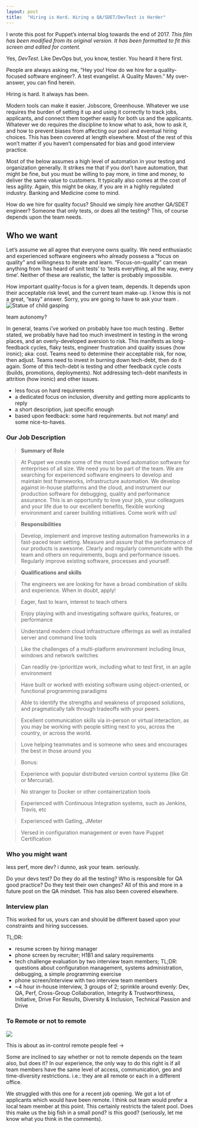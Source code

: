 ```yaml
---
layout: post
title:  "Hiring is Hard. Hiring a QA/SDET/DevTest is Harder"
---
```


I wrote this post for Puppet’s internal blog towards the end of 2017. _This film has been modified from its original version. It has been formatted to fit this screen and edited for content._

Yes, _DevTest_. Like DevOps but, you know, testier. You heard it here first.

People are always asking me, “Hey you! How do we hire for a quality-focused software engineer?. A test evangelist. A Quality Maven.” My over-answer, you can find herein.

Hiring is hard. It always has been.

Modern tools can make it easier. Jobscore, Greenhouse. Whatever we use requires the burden of setting it up and using it correctly to track jobs, applicants, and connect them together easily for both us and the applicants. Whatever we do requires the discipline to know what to ask, how to ask it, and how to prevent biases from affecting our pool and eventual hiring choices. This has been covered at length elsewhere. Most of the rest of this won’t matter if you haven’t compensated for bias and good interview practice.

Most of the below assumes a high level of automation in your testing and organization generally. It strikes me that if you don’t have automation, that might be fine, but you must be willing to pay more, in time and money, to deliver the same value to customers. It typically also comes at the cost of less agility. Again, this might be okay, if you are in a highly regulated industry. Banking and Medicine come to mind.

How do we hire for quality focus? Should we simply hire another QA/SDET engineer? Someone that only tests, or does all the testing? This, of course depends upon the team needs.

Who we want
-----------

Let’s assume we all agree that everyone owns quality. We need enthusiastic and experienced software engineers who already possess a “focus on quality” and willingness to iterate and learn. “Focus-on-quality” can mean anything from ‘has heard of unit tests’ to ‘tests everything, all the way, every time’. Neither of these are realistic, the latter is probably impossible.

How important quality-focus is for a given team, depends. It depends upon their acceptable risk level, and the current team make-up. I know this is not a great, “easy” answer. Sorry, you are going to have to ask your team <gasp>. ![Statue of child gasping](https://c.pxhere.com/photos/93/8e/child_statue_bronze_outside_outdoors_summer_children_shock-1334495.jpg!d)

team autonomy?

In general, teams i’ve worked on probably have too much testing <gasp again>. Better stated, we probably have had too much investment in testing in the wrong places, and an overly-developed aversion to risk. This manifests as long-feedback cycles, flaky tests, engineer frustration and quality issues (how ironic); aka: cost. Teams need to determine their acceptable risk, for now, then adjust. Teams need to invest in burning down tech-debt, then do it again. Some of this tech-debt is testing and other feedback cycle costs (builds, promotions, deployments). Not addressing tech-debt manifests in attrition (how ironic) and other issues.

-   less focus on hard requirements
-   a dedicated focus on inclusion, diversity and getting more applicants to reply
-   a short description, just specific enough
-   based upon feedback: some hard requirements. but not many! and some nice-to-haves.

### **Our Job Description**

> **Summary of Role**

> At Puppet we create some of the most loved automation software for enterprises of all size. We need you to be part of the team. We are searching for experienced software engineers to develop and maintain test frameworks, infrastructure automation. We develop against in-house platforms and the cloud, and instrument our production software for debugging, quality and performance assurance. This is an opportunity to love your job, your colleagues and your life due to our excellent benefits, flexible working environment and career building initiatives. Come work with us!

> **Responsibilities**

> Develop, implement and improve testing automation frameworks in a fast-paced team setting. Measure and assure that the performance of our products is awesome. Clearly and regularly communicate with the team and others on requirements, bugs and performance issues. Regularly improve existing software, processes and yourself.

> **Qualifications and skills**

> The engineers we are looking for have a broad combination of skills and experience. When in doubt, apply!

> Eager, fast to learn, interest to teach others

> Enjoy playing with and investigating software quirks, features, or performance

> Understand modern cloud infrastructure offerings as well as installed server and command line tools

> Like the challenges of a multi-platform environment including linux, windows and network switches

> Can readily (re-)prioritize work, including what to test first, in an agile environment

> Have built or worked with existing software using object-oriented, or functional programming paradigms

> Able to identify the strengths and weakness of proposed solutions, and pragmatically talk through tradeoffs with your peers.

> Excellent communication skills via in-person or virtual interaction, as you may be working with people sitting next to you, across the country, or across the world.

> Love helping teammates and is someone who sees and encourages the best in those around you

> Bonus:

> Experience with popular distributed version control systems (like Git or Mercurial).

> No stranger to Docker or other containerization tools

> Experienced with Continuous Integration systems, such as Jenkins, Travis, etc

> Experienced with Gatling, JMeter

> Versed in configuration management or even have Puppet Certification

### **Who you might want**

less perf, more dev? i dunno, ask your team. seriously.

Do your devs test? Do they do all the testing? Who is responsible for QA good practice? Do they test their own changes? All of this and more in a future post on the QA mindset. This has also been covered elsewhere.

### **Interview plan**

This worked for us, yours can and should be different based upon your constraints and hiring successes.

TL;DR:

-   resume screen by hiring manager
-   phone screen by recruiter; H1B1 and salary requirements
-   tech challenge evaluation by two interview team members; TL;DR: questions about configuration management, systems administration, debugging, a simple programming exercise
-   phone screen/interview with two interview team members
-   ~4 hour in-house interview, 3 groups of 2; sprinkle around evenly: Dev, QA, Perf, Cross-Group Collaboration, Integrity & Trustworthiness, Initiative, Drive For Results, Diversity & Inclusion, Technical Passion and Drive

### **To Remote or not to remote**

![](https://media.licdn.com/dms/image/C5612AQEvrZAvF_U--g/article-inline_image-shrink_1500_2232/0?e=1560384000&v=beta&t=HVemnEs_eeGe71MySU2SdwWFCj9c53Ebl1WjHcWL1RE)

This is about as in-control remote people feel ->

Some are inclined to say whether or not to remote depends on the team also, but does it? In our experience, the only way to do this right is if all team members have the same level of access, communication, geo and time-diversity restrictions. i.e.: they are all remote or each in a different office.

We struggled with this one for a recent job opening. We got a lot of applicants which would have been remote. I think out team would prefer a local team member at this point. This certainly restricts the talent pool. Does this make us the big fish in a small pond? is this good? (seriously, let me know what you think in the comments).

